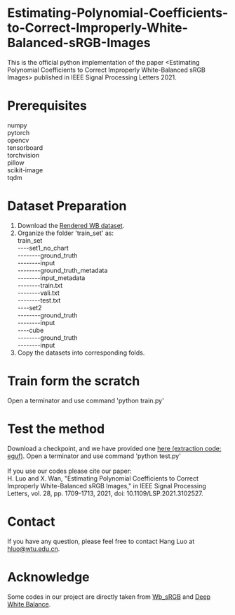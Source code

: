 # Estimating-Polynomial-Coefficients-to-Correct-Improperly-White-Balanced-sRGB-Images
This is the  official python implementation of the paper &lt;Estimating Polynomial Coefficients to Correct Improperly White-Balanced sRGB Images> published in IEEE Signal Processing Letters 2021. 
# Prerequisites
numpy  
pytorch  
opencv  
tensorboard  
torchvision  
pillow  
scikit-image  
tqdm  
# Dataset Preparation
1. Download the [Rendered WB dataset](http://cvil.eecs.yorku.ca/projects/public_html/sRGB_WB_correction/dataset.html).
2. Organize the folder 'train_set' as:  
   train_set  
   ----set1_no_chart  
   --------ground_truth  
   --------input  
   --------ground_truth_metadata  
   --------input_metadata  
   --------train.txt  
   --------vali.txt  
   --------test.txt  
   ----set2  
   --------ground_truth  
   --------input  
   ----cube  
   --------ground_truth  
   --------input  
3. Copy the datasets into corresponding folds.  
# Train form the scratch
Open a terminator and use command 'python train.py'
# Test the method
Download a checkpoint, and we have provided one [here (extraction code: eguf)](https://pan.baidu.com/s/1Qv7xRfWcv42-5BM6gsFqHg). Open a terminator and use command 'python test.py'  
\
If you use our codes please cite our paper:  
H. Luo and X. Wan, "Estimating Polynomial Coefficients to Correct Improperly White-Balanced sRGB Images," in IEEE Signal Processing Letters, vol. 28, pp. 1709-1713, 2021, doi: 10.1109/LSP.2021.3102527.
# Contact
If you have any question, please feel free to contact Hang Luo at hluo@wtu.edu.cn.
# Acknowledge
Some codes in our project are directly taken from [Wb_sRGB](https://github.com/mahmoudnafifi/WB_sRGB) and [Deep White Balance](https://github.com/mahmoudnafifi/Deep_White_Balance).
